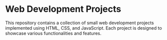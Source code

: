 # Web Development Projects

This repository contains a collection of small web development projects implemented using HTML, CSS, and JavaScript. 
Each project is designed to showcase various functionalities and features.
